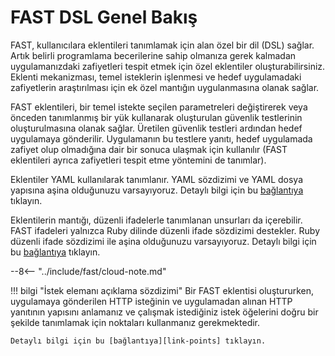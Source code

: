 [link-yaml]:            https://yaml.org/spec/1.2/spec.html
[link-ruby-regexp]:     http://ruby-doc.org/core-2.6.1/doc/regexp_rdoc.html
[link-points]:          points/intro.md

# FAST DSL Genel Bakış

FAST, kullanıcılara eklentileri tanımlamak için alan özel bir dil (DSL) sağlar. Artık belirli programlama becerilerine sahip olmanıza gerek kalmadan uygulamanızdaki zafiyetleri tespit etmek için özel eklentiler oluşturabilirsiniz. Eklenti mekanizması, temel isteklerin işlenmesi ve hedef uygulamadaki zafiyetlerin araştırılması için ek özel mantığın uygulanmasına olanak sağlar. 

FAST eklentileri, bir temel istekte seçilen parametreleri değiştirerek veya önceden tanımlanmış bir yük kullanarak oluşturulan güvenlik testlerinin oluşturulmasına olanak sağlar. Üretilen güvenlik testleri ardından hedef uygulamaya gönderilir. Uygulamanın bu testlere yanıtı, hedef uygulamada zafiyet olup olmadığına dair bir sonuca ulaşmak için kullanılır (FAST eklentileri ayrıca zafiyetleri tespit etme yöntemini de tanımlar).

Eklentiler YAML kullanılarak tanımlanır. YAML sözdizimi ve YAML dosya yapısına aşina olduğunuzu varsayıyoruz. Detaylı bilgi için bu [bağlantıya][link-yaml] tıklayın.

Eklentilerin mantığı, düzenli ifadelerle tanımlanan unsurları da içerebilir. FAST ifadeleri yalnızca Ruby dilinde düzenli ifade sözdizimi destekler. Ruby düzenli ifade sözdizimi ile aşina olduğunuzu varsayıyoruz. Detaylı bilgi için bu [bağlantıya][link-ruby-regexp] tıklayın.

--8<-- "../include/fast/cloud-note.md"

!!! bilgi "İstek elemanı açıklama sözdizimi"
    Bir FAST eklentisi oluştururken, uygulamaya gönderilen HTTP isteğinin ve uygulamadan alınan HTTP yanıtının yapısını anlamanız ve çalışmak istediğiniz istek öğelerini doğru bir şekilde tanımlamak için noktaları kullanmanız gerekmektedir. 
    
    Detaylı bilgi için bu [bağlantıya][link-points] tıklayın.